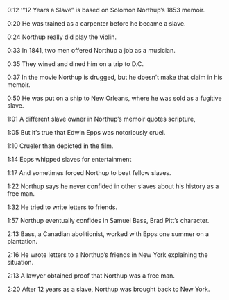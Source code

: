 0:12	‘“12 Years a Slave” is based on 
Solomon Northup’s 1853 memoir.

0:20    He was trained as a carpenter 
before he became a slave.

0:24 	Northup really did play the violin. 

0:33	In 1841, two men offered Northup a job as a musician. 

0:35	They wined and dined him on a trip to D.C.

0:37 	In the movie Northup is drugged, but he 
doesn’t make that claim in his memoir.

0:50    He was put on a ship to New Orleans, 
where he was sold as a fugitive slave.

1:01	A different slave owner in Northup’s 
memoir quotes scripture,

1:05	But it’s true that Edwin Epps was notoriously cruel.

1:10     Crueler than depicted in the film.

1:14    Epps whipped slaves for entertainment

1:17    And sometimes forced Northup to beat fellow slaves.

1:22    Northup says he never confided in other
slaves about his history as a free man.

1:32   He tried to write letters to friends. 

1:57   Northup eventually confides in
Samuel Bass, Brad Pitt’s character.

2:13  	Bass, a Canadian abolitionist, worked with
Epps one summer on a plantation. 

2:16 	He wrote letters to a Northup’s friends
	in New York explaining the situation.

2:13	A lawyer obtained proof
	that Northup was a free man.

2:20 	After 12 years as a slave, Northup
was brought back to New York.


